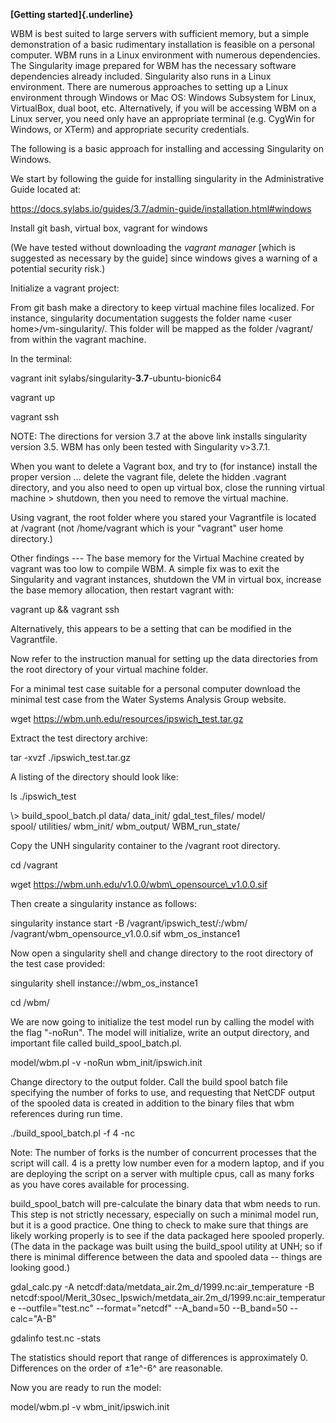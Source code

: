 **[Getting started]{.underline}**

WBM is best suited to large servers with sufficient memory, but a simple
demonstration of a basic rudimentary installation is feasible on a
personal computer. WBM runs in a Linux environment with numerous
dependencies. The Singularity image prepared for WBM has the necessary
software dependencies already included. Singularity also runs in a Linux
environment. There are numerous approaches to setting up a Linux
environment through Windows or Mac OS: Windows Subsystem for Linux,
VirtualBox, dual boot, etc. Alternatively, if you will be accessing WBM
on a Linux server, you need only have an appropriate terminal (e.g.
CygWin for Windows, or XTerm) and appropriate security credentials.

The following is a basic approach for installing and accessing
Singularity on Windows.

We start by following the guide for installing singularity in the
Administrative Guide located at:

<https://docs.sylabs.io/guides/3.7/admin-guide/installation.html#windows>

Install git bash, virtual box, vagrant for windows

(We have tested without downloading the *vagrant manager* \[which is
suggested as necessary by the guide\] since windows gives a warning of a
potential security risk.)

Initialize a vagrant project:

From git bash make a directory to keep virtual machine files localized.
For instance, singularity documentation suggests the folder name \<user
home\>/vm-singularity/. This folder will be mapped as the folder
/vagrant/ from within the vagrant machine.

In the terminal:

vagrant init sylabs/singularity-**3.7**-ubuntu-bionic64

vagrant up

vagrant ssh

NOTE: The directions for version 3.7 at the above link installs
singularity version 3.5. WBM has only been tested with Singularity
v\>3.7.1.

When you want to delete a Vagrant box, and try to (for instance) install
the proper version ... delete the vagrant file, delete the hidden
.vagrant directory, and you also need to open up virtual box, close the
running virtual machine \> shutdown, then you need to remove the virtual
machine.

Using vagrant, the root folder where you stared your Vagrantfile is
located at /vagrant (not /home/vagrant which is your "vagrant" user home
directory.)

Other findings \-\-- The base memory for the Virtual Machine created by
vagrant was too low to compile WBM. A simple fix was to exit the
Singularity and vagrant instances, shutdown the VM in virtual box,
increase the base memory allocation, then restart vagrant with:

vagrant up && vagrant ssh

Alternatively, this appears to be a setting that can be modified in the
Vagrantfile.

Now refer to the instruction manual for setting up the data directories
from the root directory of your virtual machine folder.

For a minimal test case suitable for a personal computer download the
minimal test case from the Water Systems Analysis Group website.

wget https://wbm.unh.edu/resources/ipswich_test.tar.gz

Extract the test directory archive:

tar -xvzf ./ipswich\_test.tar.gz

A listing of the directory should look like:

ls ./ipswich\_test

\\\> build\_spool\_batch.pl data/ data\_init/ gdal\_test\_files/ model/\
spool/ utilities/ wbm\_init/ wbm\_output/ WBM\_run\_state/

Copy the UNH singularity container to the /vagrant root directory.

cd /vagrant

wget https://wbm.unh.edu/v1.0.0/wbm\_opensource\_v1.0.0.sif

Then create a singularity instance as follows:

singularity instance start -B /vagrant/ipswich\_test/:/wbm/
/vagrant/wbm\_opensource\_v1.0.0.sif wbm\_os\_instance1

Now open a singularity shell and change directory to the root directory
of the test case provided:

singularity shell instance://wbm\_os\_instance1

cd /wbm/

We are now going to initialize the test model run by calling the model
with the flag "-noRun". The model will initialize, write an output
directory, and important file called build\_spool\_batch.pl.

model/wbm.pl -v -noRun wbm\_init/ipswich.init

Change directory to the output folder. Call the build spool batch file
specifying the number of forks to use, and requesting that NetCDF output
of the spooled data is created in addition to the binary files that wbm
references during run time.

./build\_spool\_batch.pl -f 4 -nc

Note: The number of forks is the number of concurrent processes that the
script will call. 4 is a pretty low number even for a modern laptop, and
if you are deploying the script on a server with multiple cpus, call as
many forks as you have cores available for processing.

build\_spool\_batch will pre-calculate the binary data that wbm needs to
run. This step is not strictly necessary, especially on such a minimal
model run, but it is a good practice. One thing to check to make sure
that things are likely working properly is to see if the data packaged
here spooled properly. (The data in the package was built using the
build\_spool utility at UNH; so if there is minimal difference between
the data and spooled data -- things are looking good.)

gdal\_calc.py -A netcdf:data/metdata\_air.2m\_d/1999.nc:air\_temperature
-B
netcdf:spool/Merit\_30sec\_Ipswich/metdata\_air.2m\_d/1999.nc:air\_temperature
\--outfile=\"test.nc\" \--format=\"netcdf\" \--A\_band=50 \--B\_band=50
\--calc=\"A-B\"

gdalinfo test.nc -stats

The statistics should report that range of differences is approximately
0. Differences on the order of $\pm$1e^-6^ are reasonable.

Now you are ready to run the model:

model/wbm.pl -v wbm\_init/ipswich.init
